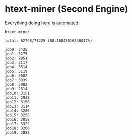 # htext-miner (Second Engine)

Everything doing here is automated.

```
htext-miner

total: 62798/71225 (88.16848016848017%)

job0: 3435
job1: 3275
job2: 2951
job3: 3117
job4: 3514
job5: 3119
job6: 3082
job7: 3039
job8: 3082
job9: 2814
job10: 3151
job11: 2938
job12: 3158
job13: 3114
job14: 3286
job15: 3255
job16: 3058
job17: 3322
job18: 3206
job19: 2882
```